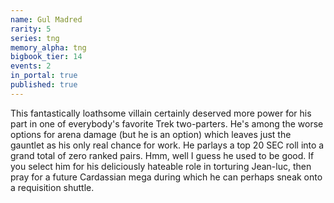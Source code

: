```yaml
---
name: Gul Madred
rarity: 5
series: tng
memory_alpha: tng
bigbook_tier: 14
events: 2
in_portal: true
published: true
---
```


This fantastically loathsome villain certainly deserved more power for his part in one of everybody's favorite Trek two-parters. He's among the worse options for arena damage (but he is an option) which leaves just the gauntlet as his only real chance for work. He parlays a top 20 SEC roll into a grand total of zero ranked pairs. Hmm, well I guess he used to be good. If you select him for his deliciously hateable role in torturing Jean-luc, then pray for a future Cardassian mega during which he can perhaps sneak onto a requisition shuttle.
